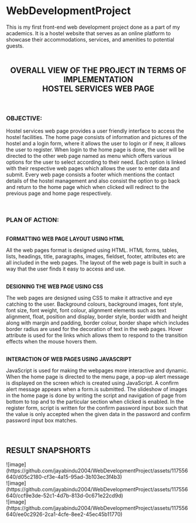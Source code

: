 <h1> WebDevelopmentProject</h1>
This is my first front-end web development project done as a part of my academics. It is a hostel website that serves as an online platform to showcase their accommodations, services, and amenities to potential guests.<br><br>
<center>
<h2>OVERALL VIEW OF THE PROJECT IN TERMS OF IMPLEMENTATION<br>
HOSTEL SERVICES WEB PAGE
</h1></center>
<br>
<h3> OBJECTIVE:</h3>
<p>
  Hostel services web page provides a user friendly interface to access the hostel facilities. The home page consists of information and pictures of the hostel and a login form, where it allows the user to login or if new, it allows the user to register. When login to the home page is done, the user will be directed to the other web page named as menu which offers various options for the user to select according to their need. Each option is linked with their respective web pages which allows the user to enter data and submit. Every web page consists a footer which mentions the contact details of the hostel management and also consist the option to go back and return to the home page which when clicked will redirect to the previous page and home page respectively.
</p>
<br>
<h3> PLAN OF ACTION:</h3><br>
<b>	FORMATTING WEB PAGE LAYOUT USING HTML</b><br>
<p>All the web pages format is designed using HTML. HTML forms, tables, lists, headings, title, paragraphs, images, fieldset, footer, attributes etc are all included in the web pages. The layout of the web page is built in such a way that the user finds it easy to access and use.</p>
<br>
<b> DESIGNING THE WEB PAGE USING CSS</b>
<br>
<p>The web pages are designed using CSS to make it attractive and eye catching to the user. Background colours, background images, font style, font size, font weight, font colour, alignment elements such as text alignment, float, position and display, border style, border width and height along with margin and padding, border colour, border shape which includes border radius are used for the decoration of text in the web pages. Hover attribute is used for the links which allows them to respond to the transition effects when the mouse hovers them. </p><br>
<b>	INTERACTION OF WEB PAGES USING JAVASCRIPT</b><br>
<p>JavaScript is used for making the webpages more interactive and dynamic. When the home page is directed to the menu page, a pop-up alert message is displayed on the screen which is created using JavaScript. A confirm alert message appears when a form.is submitted. The slideshow of images in the home page is done by writing the script and navigation of page from bottom to top and to the particular section when clicked is enabled. In the register form, script is written for the confirm password input box such that the value is only accepted when the given data in the password and confirm password input box matches.
  
</p>



<br>

<h2>RESULT SNAPSHORTS</h2>
![image](https://github.com/jayabindu2004/WebDevelopmentProject/assets/117556640/d05c2180-cf3e-4a15-95ad-3b103ec3f4b3)
<br>
![image](https://github.com/jayabindu2004/WebDevelopmentProject/assets/117556640/ccf9e3de-52c1-4d7b-813d-0c671e22cd9d)
<br>
![image](https://github.com/jayabindu2004/WebDevelopmentProject/assets/117556640/ee0c2926-2ca1-4cfe-8ee2-45ec45b11770)
<br>

<br>




